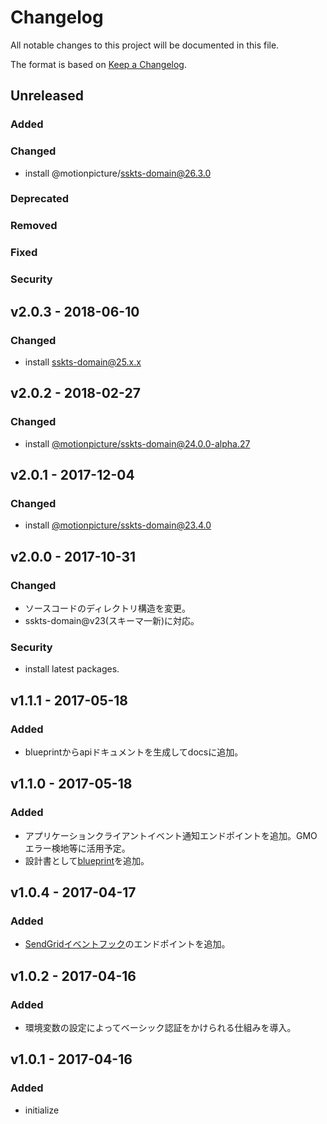 # Changelog

All notable changes to this project will be documented in this file.

The format is based on [Keep a Changelog](http://keepachangelog.com/).

## Unreleased

### Added

### Changed

- install @motionpicture/sskts-domain@26.3.0

### Deprecated

### Removed

### Fixed

### Security

## v2.0.3 - 2018-06-10

### Changed

- install sskts-domain@25.x.x

## v2.0.2 - 2018-02-27
### Changed
- install [@motionpicture/sskts-domain@24.0.0-alpha.27](https://www.npmjs.com/package/@motionpicture/sskts-domain)

## v2.0.1 - 2017-12-04
### Changed
- install [@motionpicture/sskts-domain@23.4.0](https://www.npmjs.com/package/@motionpicture/sskts-domain)

## v2.0.0 - 2017-10-31
### Changed
- ソースコードのディレクトリ構造を変更。
- sskts-domain@v23(スキーマ一新)に対応。

### Security
- install latest packages.

## v1.1.1 - 2017-05-18
### Added
- blueprintからapiドキュメントを生成してdocsに追加。

## v1.1.0 - 2017-05-18
### Added
- アプリケーションクライアントイベント通知エンドポイントを追加。GMOエラー検地等に活用予定。
- 設計書として[blueprint](https://apiblueprint.org/)を追加。

## v1.0.4 - 2017-04-17
### Added
- [SendGridイベントフック](https://sendgrid.com/docs/API_Reference/Webhooks/event.html)のエンドポイントを追加。

## v1.0.2 - 2017-04-16
### Added
- 環境変数の設定によってベーシック認証をかけられる仕組みを導入。

## v1.0.1 - 2017-04-16
### Added
- initialize

